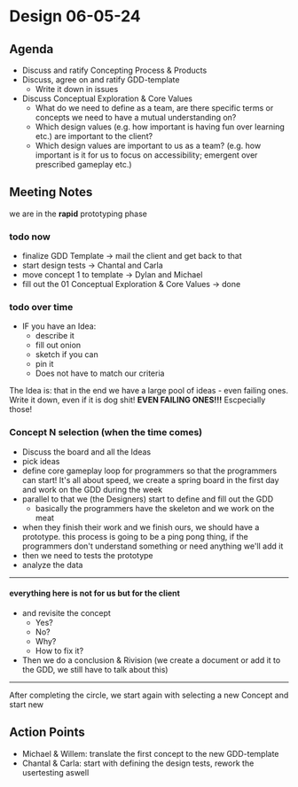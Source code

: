 # Design 06-05-24

## Agenda

- Discuss and ratify Concepting Process & Products
- Discuss, agree on and ratify GDD-template
  - Write it down in issues
- Discuss Conceptual Exploration & Core Values
  - What do we need to define as a team, are there specific terms or concepts we need to have a mutual understanding on?
  - Which design values (e.g. how important is having fun over learning etc.) are important to the client?
  - Which design values are important to us as a team? (e.g. how important is it for us to focus on accessibility; emergent over prescribed gameplay etc.)

## Meeting Notes

we are in the **rapid** prototyping phase

### todo now

- finalize GDD Template -> mail the client and get back to that
- start design tests -> Chantal and Carla
- move concept 1 to template -> Dylan and Michael
- fill out the 01 Conceptual Exploration & Core Values -> done

### todo over time

- IF you have an Idea:
	- describe it
	- fill out onion
	- sketch if you can
	- pin it
	- Does not have to match our criteria
	
The Idea is: that in the end we have a large pool of ideas - even failing ones. Write it down, even if it is dog shit! 
**EVEN FAILING ONES!!!** Escpecially those!

### Concept N selection (when the time comes)

- Discuss the board and all the Ideas
- pick ideas
- define core gameplay loop for programmers so that the programmers can start! It's all about speed, we create a spring board in the first day and work on the GDD during the week
- parallel to that we (the Designers) start to define and fill out the GDD
	- basically the programmers have the skeleton and we work on the meat
- when they finish their work and we finish ours, we should have a prototype. this process is going to be a ping pong thing, if the programmers don't understand something or need anything we'll add it
- then we need to tests the prototype
- analyze the data

---
#### everything here is not for us but for the client

- and revisite the concept
	- Yes?
	- No?
	- Why?
	- How to fix it?
- Then we do a conclusion & Rivision (we create a document or add it to the GDD, we still have to talk about this)

---

After completing the circle, we start again with selecting a new Concept and start new

## Action Points

- Michael & Willem: translate the first concept to the new GDD-template
- Chantal & Carla: start with defining the design tests, rework the usertesting aswell
